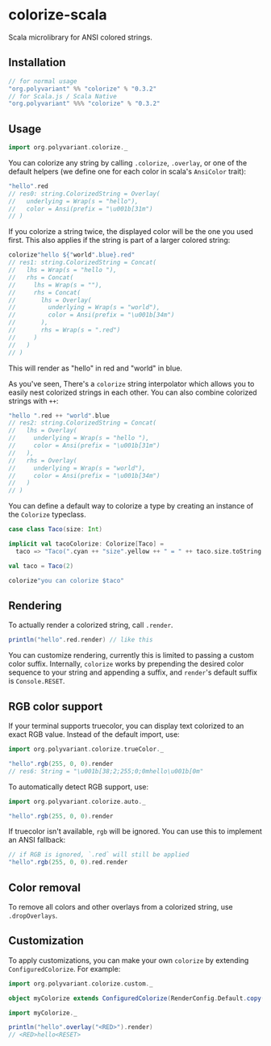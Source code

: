 # colorize-scala

Scala microlibrary for ANSI colored strings.

## Installation

```scala
// for normal usage
"org.polyvariant" %% "colorize" % "0.3.2"
// for Scala.js / Scala Native
"org.polyvariant" %%% "colorize" % "0.3.2"
```

## Usage

```scala
import org.polyvariant.colorize._
```

You can colorize any string by calling `.colorize`, `.overlay`, or one of the default helpers (we define one for each color in scala's `AnsiColor` trait):

```scala
"hello".red
// res0: string.ColorizedString = Overlay(
//   underlying = Wrap(s = "hello"),
//   color = Ansi(prefix = "\u001b[31m")
// )
```

If you colorize a string twice, the displayed color will be the one you used first.
This also applies if the string is part of a larger colored string:

```scala
colorize"hello ${"world".blue}.red"
// res1: string.ColorizedString = Concat(
//   lhs = Wrap(s = "hello "),
//   rhs = Concat(
//     lhs = Wrap(s = ""),
//     rhs = Concat(
//       lhs = Overlay(
//         underlying = Wrap(s = "world"),
//         color = Ansi(prefix = "\u001b[34m")
//       ),
//       rhs = Wrap(s = ".red")
//     )
//   )
// )
```

This will render as "hello" in red and "world" in blue.

As you've seen, There's a `colorize` string interpolator which allows you to easily nest colorized strings in each other.
You can also combine colorized strings with `++`:

```scala
"hello ".red ++ "world".blue
// res2: string.ColorizedString = Concat(
//   lhs = Overlay(
//     underlying = Wrap(s = "hello "),
//     color = Ansi(prefix = "\u001b[31m")
//   ),
//   rhs = Overlay(
//     underlying = Wrap(s = "world"),
//     color = Ansi(prefix = "\u001b[34m")
//   )
// )
```

You can define a default way to colorize a type by creating an instance of the `Colorize` typeclass.

```scala
case class Taco(size: Int)

implicit val tacoColorize: Colorize[Taco] =
  taco => "Taco(".cyan ++ "size".yellow ++ " = " ++ taco.size.toString.red ++ ")".cyan

val taco = Taco(2)

colorize"you can colorize $taco"
```

## Rendering

To actually render a colorized string, call `.render`.

```scala
println("hello".red.render) // like this
```

You can customize rendering, currently this is limited to passing a custom color suffix.
Internally, `colorize` works by prepending the desired color sequence to your string and appending a suffix, and `render`'s default suffix is `Console.RESET`.

## RGB color support

If your terminal supports truecolor, you can display text colorized to an exact RGB value.
Instead of the default import, use:

```scala
import org.polyvariant.colorize.trueColor._

"hello".rgb(255, 0, 0).render
// res6: String = "\u001b[38;2;255;0;0mhello\u001b[0m"
```

To automatically detect RGB support, use:

```scala
import org.polyvariant.colorize.auto._

"hello".rgb(255, 0, 0).render
```

If truecolor isn't available, `rgb` will be ignored. You can use this to implement an ANSI fallback:

```scala
// if RGB is ignored, `.red` will still be applied
"hello".rgb(255, 0, 0).red.render
```


## Color removal

To remove all colors and other overlays from a colorized string, use `.dropOverlays`.

## Customization

To apply customizations, you can make your own `colorize` by extending `ConfiguredColorize`. For example:

```scala
import org.polyvariant.colorize.custom._

object myColorize extends ConfiguredColorize(RenderConfig.Default.copy(resetString = "<RESET>"))

import myColorize._

println("hello".overlay("<RED>").render)
// <RED>hello<RESET>
```
